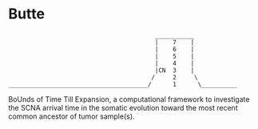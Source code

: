 # Butte

```
                                         ___________
                                         |    7    |
                                         |    6    |
                                         |    5    |
                                         |    4    |
                                         |CN  3    |
                                        /     2     \ 
_______________________________________/      1      \__________
```

BoUnds of Time Till Expansion, a computational framework to investigate the SCNA arrival time in the somatic evolution toward the most recent common ancestor of tumor sample(s).
